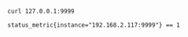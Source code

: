 
```shell
curl 127.0.0.1:9999
```


```plaintext
status_metric{instance="192.168.2.117:9999"} == 1
```